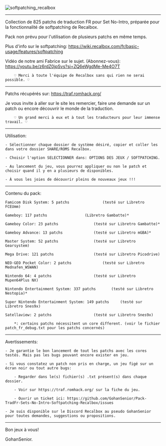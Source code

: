 
![softpatching_recalbox](https://github.com/user-attachments/assets/573576f2-dbea-41dd-ab03-7fae07353810)

--------------------------------------------------------------------------------------------------------------------------------------------------

Collection de 825 patchs de traduction FR pour Set No-Intro, préparée pour la fonctionnalité de softpatching de Recalbox.

Pack non prévu pour l'utilisation de plusieurs patchs en même temps.

Plus d'info sur le softpatching: https://wiki.recalbox.com/fr/basic-usage/features/softpatching

Vidéo de notre ami Fabrice sur le sujet. (Abonnez-vous):  https://youtu.be/z6rdZ0jpSvs?si=ZQ6eWgdMe-Me4O7T

		♡ Merci à toute l'équipe de Recalbox sans qui rien ne serai possible. ♡

--------------------------------------------------------------------------------------------------------------------------------------------------

Patchs récupérés sur: https://traf.romhack.org/

Je vous invite à aller sur le site les remercier, faire une demande sur un patch ou encore découvrir le monde de la traduction.

		♡ Un grand merci à eux et à tout les traducteurs pour leur immense travail. ♡

-------------------------------------------------------------------------------------------------------------------------------------------------- 

Utilisation:

	- Sélectionner chaque dossier de système désiré, copier et coller les dans votre dossier SHARE/ROMS Recalbox.

	- Choisir l'option SELECTIONNER dans: OPTIONS DES JEUX / SOFTPATCHING.

	- Au lancement du jeu, vous pourrez appliquer ou non le patch et choisir quand il y en a plusieurs de disponibles.

	- À vous les joies de découvrir pleins de nouveaux jeux !!!


--------------------------------------------------------------------------------------------------------------------------------------------------

Contenu du pack:

	Famicom Disk System: 5 patchs				(testé sur Libretro FCEUmm)

	Gameboy: 117 patchs					(Libretro Gambatte)*

	Gameboy Color: 23 patchs				(testé sur Libretro Gambatte)*

	Gameboy Advance: 13 patchs				(testé sur Libretro mGBA)*

	Master System: 52 patchs				(testé sur Libretro Gearsystem)

	Mega Drive: 121 patchs					(testé sur Libretro Picodrive)

	NEO·GEO Pocket Color: 2 patchs				(testé sur Libretro Mednafen_WSWAN)

	Nintendo 64: 4 patchs					(testé sur Libretro Mupen64Plus NX)

	Nintendo Entertainment System: 337 patchs		(testé sur Libretro Nestopia)*

	Super Nintendo Entertainment System: 149 patchs		(testé sur Libretro Snes9x)

	Satellaview: 2 patchs					(testé sur Libretro Snes9x)

		*: certains patchs nécessitent un core different. (voir le fichier patch_fr_debug.txt pour les patchs concernés) 

--------------------------------------------------------------------------------------------------------------------------------------------------

Avertissements:

	- Je garantie le bon lancement de tout les patchs avec les cores testés. Mais pas les bugs pouvant encore exister en jeu.

	- Si vous constatez un patch non pris en charge, un jeu figé sur un écran noir ou tout autre bugs:

		- Regarder dans le(s) fichier(s) .txt présent(s) dans chaque dossier.

		- Voir sur https://traf.romhack.org/ sur la fiche du jeu.

  		- Ouvrir un ticket ici: https://github.com/GohanSenior/Pack-TradFr-Sets-No-Intro-Softpatching-Recalbox/issues

	- Je suis disponible sur le Discord Recalbox au pseudo GohanSenior pour toutes demandes, suggestions ou propositions. 

--------------------------------------------------------------------------------------------------------------------------------------------------

Bon jeux à vous!

GohanSenior.
